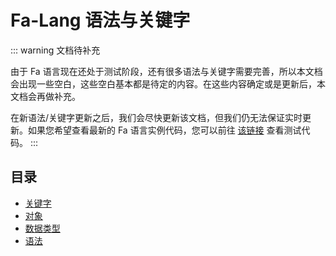 # Fa-Lang 语法与关键字

::: warning 文档待补充 

由于 Fa 语言现在还处于测试阶段，还有很多语法与关键字需要完善，所以本文档会出现一些空白，这些空白基本都是待定的内容。在这些内容确定或是更新后，本文档会再做补充。

在新语法/关键字更新之后，我们会尽快更新该文档，但我们仍无法保证实时更新。如果您希望查看最新的 Fa 语言实例代码，您可以前往 [该链接](https://github.com/fa-org/fa/tree/main/fa/fac.Test) 查看测试代码。
:::

## 目录

- [关键字](./1-keywords.md)
- [对象](./2-object.md)
- [数据类型](./3-data-type.md)
- [语法](./4-syntax.md)
